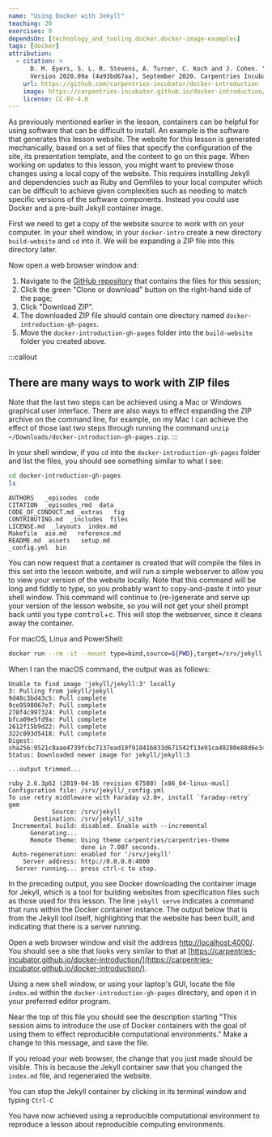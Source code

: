 ```yaml
---
name: "Using Docker with Jekyll"
teaching: 20
exercises: 0
dependsOn: [technology_and_tooling.docker.docker-image-examples]
tags: [docker]
attribution:
  - citation: >
      D. M. Eyers, S. L. R. Stevens, A. Turner, C. Koch and J. Cohen. "Reproducible computational environments using containers: Introduction to Docker".
      Version 2020.09a (4a93bd67aa), September 2020. Carpentries Incubator.
    url: https://github.com/carpentries-incubator/docker-introduction
    image: https://carpentries-incubator.github.io/docker-introduction/assets/img/incubator-logo-blue.svg
    license: CC-BY-4.0
---
```


As previously mentioned earlier in the lesson, containers can be helpful for
using software that can be difficult to install. An example is the software
that generates this lesson website. The website for this lesson is generated mechanically,
based on a set of files that specify the configuration of the site, its presentation template,
and the content to go on this page. When working on updates to this lesson,
you might want to preview those changes using a local copy of the website.
This requires installing Jekyll and dependencies such as Ruby and Gemfiles to your local computer
which can be difficult to achieve given complexities such as needing to match specific versions of the software components. Instead you could use Docker and a pre-built Jekyll container image.

First we need to get a copy of the website source to work with on your computer.
In your shell window, in your `docker-intro` create a new directory `build-website` and `cd` into it. We will be expanding a ZIP file into this directory later.

Now open a web browser window and:

1. Navigate to the [GitHub repository](https://github.com/carpentries-incubator/docker-introduction) that contains the files for this session;
2. Click the green "Clone or download" button on the right-hand side of the page;
3. Click "Download ZIP".
4. The downloaded ZIP file should contain one directory named `docker-introduction-gh-pages`.
5. Move the `docker-introduction-gh-pages` folder into the `build-website` folder you created above.

:::callout

## There are many ways to work with ZIP files

Note that the last two steps can be achieved using a Mac or Windows graphical user interface. There are also ways to effect expanding the ZIP archive on the command line, for example, on my Mac I can achieve the effect of those last two steps through running the command `unzip ~/Downloads/docker-introduction-gh-pages.zip`.
:::

In your shell window, if you `cd` into the `docker-introduction-gh-pages` folder and list the files, you should see something similar to what I see:

```bash
cd docker-introduction-gh-pages
ls
```

```text
AUTHORS   _episodes  code
CITATION  _episodes_rmd  data
CODE_OF_CONDUCT.md _extras   fig
CONTRIBUTING.md  _includes  files
LICENSE.md  _layouts  index.md
Makefile  aio.md   reference.md
README.md  assets   setup.md
_config.yml  bin
```

You can now request that a container is created that will compile the files in
this set into the lesson website, and will run a simple webserver to allow you
to view your version of the website locally. Note that this command will be long
and fiddly to type, so you probably want to copy-and-paste it into your shell
window. This command will continue to (re-)generate and serve up your version of
the lesson website, so you will not get your shell prompt back until you type
<kbd>control</kbd>+<kbd>c</kbd>. This will stop the webserver, since it cleans
away the container.

For macOS, Linux and PowerShell:

```bash
docker run --rm -it --mount type=bind,source=${PWD},target=/srv/jekyll -p 127.0.0.1:4000:4000 jekyll/jekyll:3 jekyll serve
```

When I ran the macOS command, the output was as follows:

```text
Unable to find image 'jekyll/jekyll:3' locally
3: Pulling from jekyll/jekyll
9d48c3bd43c5: Pull complete
9ce9598067e7: Pull complete
278f4c997324: Pull complete
bfca09e5fd9a: Pull complete
2612f15b9d22: Pull complete
322c093d5418: Pull complete
Digest: sha256:9521c8aae4739fcbc7137ead19f91841b833d671542f13e91ca40280e88d6e34
Status: Downloaded newer image for jekyll/jekyll:3

...output trimmed...

ruby 2.6.3p62 (2019-04-16 revision 67580) [x86_64-linux-musl]
Configuration file: /srv/jekyll/_config.yml
To use retry middleware with Faraday v2.0+, install `faraday-retry` gem
            Source: /srv/jekyll
       Destination: /srv/jekyll/_site
 Incremental build: disabled. Enable with --incremental
      Generating...
      Remote Theme: Using theme carpentries/carpentries-theme
                    done in 7.007 seconds.
 Auto-regeneration: enabled for '/srv/jekyll'
    Server address: http://0.0.0.0:4000
  Server running... press ctrl-c to stop.
```

In the preceding output, you see Docker downloading the container image for
Jekyll, which is a tool for building websites from specification files such as
those used for this lesson. The line `jekyll serve` indicates a command that
runs within the Docker container instance. The output below that is from the
Jekyll tool itself, highlighting that the website has been built, and indicating
that there is a server running.

Open a web browser window and visit the address [http://localhost:4000/](http://localhost:4000/). You
should see a site that looks very similar to that at
[https://carpentries-incubator.github.io/docker-introduction/](https://carpentries-incubator.github.io/docker-introduction/).

Using a new shell window, or using your laptop's GUI, locate the file `index.md`
within the `docker-introduction-gh-pages` directory, and open it in your
preferred editor program.

Near the top of this file you should see the description starting "This session
aims to introduce the use of Docker containers with the goal of using them to
effect reproducible computational environments." Make a change to this message,
and save the file.

If you reload your web browser, the change that you just made should be visible.
This is because the Jekyll container saw that you changed the `index.md` file,
and regenerated the website.

You can stop the Jekyll container by clicking in its terminal window and typing
`Ctrl-C`

You have now achieved using a reproducible computational environment to
reproduce a lesson about reproducible computing environments.
